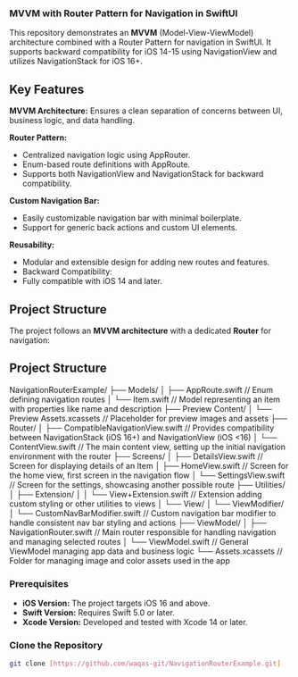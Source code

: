 ### MVVM with Router Pattern for Navigation in SwiftUI

This repository demonstrates an **MVVM** (Model-View-ViewModel) architecture combined with a 
Router Pattern for navigation in SwiftUI. It supports backward compatibility for iOS 
14-15 using NavigationView and utilizes NavigationStack for iOS 16+.

## Key Features

**MVVM Architecture:** Ensures a clean separation of concerns between UI, business logic, and data handling.

**Router Pattern:**
- Centralized navigation logic using AppRouter.
- Enum-based route definitions with AppRoute.
- Supports both NavigationView and NavigationStack for backward compatibility.

**Custom Navigation Bar:**
- Easily customizable navigation bar with minimal boilerplate.
- Support for generic back actions and custom UI elements.

**Reusability:**
- Modular and extensible design for adding new routes and features.
- Backward Compatibility:
- Fully compatible with iOS 14 and later.


## Project Structure
The project follows an **MVVM architecture** with a dedicated **Router** for navigation:

## Project Structure

NavigationRouterExample/ ├── Models/ │ ├── AppRoute.swift // Enum defining navigation routes │ └── Item.swift // Model representing an item with properties like name and description ├── Preview Content/ │ └── Preview Assets.xcassets // Placeholder for preview images and assets ├── Router/ │ ├── CompatibleNavigationView.swift // Provides compatibility between NavigationStack (iOS 16+) and NavigationView (iOS <16) │ └── ContentView.swift // The main content view, setting up the initial navigation environment with the router ├── Screens/ │ ├── DetailsView.swift // Screen for displaying details of an Item │ ├── HomeView.swift // Screen for the home view, first screen in the navigation flow │ └── SettingsView.swift // Screen for the settings, showcasing another possible route ├── Utilities/ │ ├── Extension/ │ │ └── View+Extension.swift // Extension adding custom styling or other utilities to views │ └── View/ │ └── ViewModifier/ │ └── CustomNavBarModifier.swift // Custom navigation bar modifier to handle consistent nav bar styling and actions ├── ViewModel/ │ ├── NavigationRouter.swift // Main router responsible for handling navigation and managing selected routes │ └── ViewModel.swift // General ViewModel managing app data and business logic └── Assets.xcassets // Folder for managing image and color assets used in the app




### Prerequisites
- **iOS Version:** The project targets iOS 16 and above.
- **Swift Version:** Requires Swift 5.0 or later.
- **Xcode Version:** Developed and tested with Xcode 14 or later.


### Clone the Repository

```bash
git clone [https://github.com/waqas-git/NavigationRouterExample.git]
